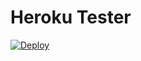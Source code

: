 # Heroku Tester

[![Deploy](https://www.herokucdn.com/deploy/button.svg)](https://heroku.com/deploy?template=https://github.com/cephaspad/herokutester)
